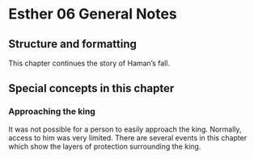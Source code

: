 # Esther 06 General Notes
## Structure and formatting

This chapter continues the story of Haman’s fall.

## Special concepts in this chapter

### Approaching the king
It was not possible for a person to easily approach the king. Normally, access to him was very limited. There are several events in this chapter which show the layers of protection surrounding the king.